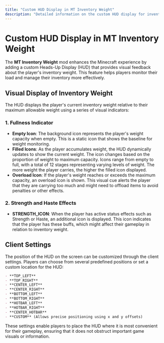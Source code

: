 ```yaml
---
title: "Custom HUD Display in MT Inventory Weight"
description: "Detailed information on the custom HUD display for inventory weight, including visual indicators and settings."
---
```


# **Custom HUD Display in MT Inventory Weight**

The **MT Inventory Weight** mod enhances the Minecraft experience by adding a custom Heads-Up Display (HUD) that provides visual feedback about the player's inventory weight. This feature helps players monitor their load and manage their inventory more effectively.

## **Visual Display of Inventory Weight**

The HUD displays the player's current inventory weight relative to their maximum allowable weight using a series of visual indicators:

### **1. Fullness Indicator**

- **Empty Icon**: The background icon represents the player's weight capacity when empty. This is a static icon that shows the baseline for weight monitoring.
- **Filled Icons**: As the player accumulates weight, the HUD dynamically updates to show the current weight. The icon changes based on the proportion of weight to maximum capacity. Icons range from empty to full, with a total of 12 stages representing varying levels of weight. The more weight the player carries, the higher the filled icon displayed.
- **Overload Icon**: If the player's weight reaches or exceeds the maximum capacity, an overload icon is shown. This visual cue alerts the player that they are carrying too much and might need to offload items to avoid penalties or other effects.

### **2. Strength and Haste Effects**

- **STRENGTH_ICON**: When the player has active status effects such as Strength or Haste, an additional icon is displayed. This icon indicates that the player has these buffs, which might affect their gameplay in relation to inventory weight.

## **Client Settings**

The position of the HUD on the screen can be customized through the client settings. Players can choose from several predefined positions or set a custom location for the HUD:

``` md
- **TOP_LEFT**
- **TOP_RIGHT**
- **CENTER_LEFT**
- **CENTER_RIGHT**
- **BOTTOM_LEFT**
- **BOTTOM_RIGHT**
- **HOTBAR_LEFT**
- **HOTBAR_RIGHT**
- **CENTER_HOTBAR**
- **CUSTOM** (Allows precise positioning using x and y offsets)
```

These settings enable players to place the HUD where it is most convenient for their gameplay, ensuring that it does not obstruct important game visuals or information.
